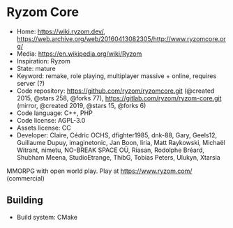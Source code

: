 # Ryzom Core

- Home: https://wiki.ryzom.dev/, https://web.archive.org/web/20160413082305/http://www.ryzomcore.org/
- Media: https://en.wikipedia.org/wiki/Ryzom
- Inspiration: Ryzom
- State: mature
- Keyword: remake, role playing, multiplayer massive + online, requires server (?)
- Code repository: https://github.com/ryzom/ryzomcore.git (@created 2015, @stars 258, @forks 77), https://gitlab.com/ryzom/ryzom-core.git (mirror, @created 2019, @stars 15, @forks 6)
- Code language: C++, PHP
- Code license: AGPL-3.0
- Assets license: CC
- Developer: Claire, Cédric OCHS, dfighter1985, dnk-88, Gary, Geels12, Guillaume Dupuy, imaginetonic, Jan Boon, liria, Matt Raykowski, Michaël Witrant, nimetu, NO-BREAK SPACE OÜ, Riasan, Rodolphe Bréard, Shubham Meena, StudioEtrange, ThibG, Tobias Peters, Ulukyn, Xtarsia

MMORPG with open world play. Play at https://www.ryzom.com/ (commercial)

## Building

- Build system: CMake
